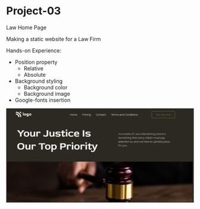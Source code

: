 # Project-03
Law Home Page

Making a static website for a Law Firm

Hands-on Experience:
- Position property
  - Relative
  - Absolute
- Background styling
  - Background color
  - Background image
- Google-fonts insertion

![final](final.png)
